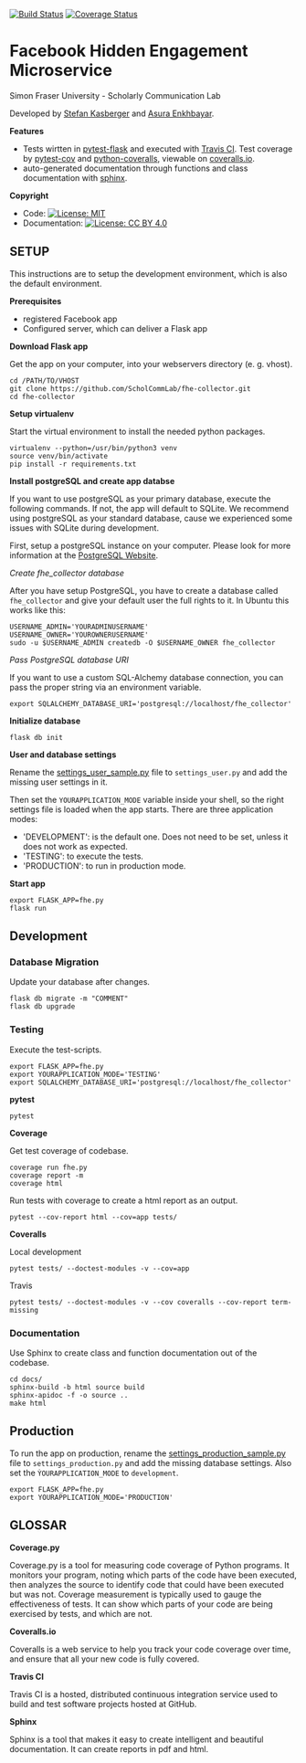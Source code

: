 [![Build Status](https://travis-ci.org/ScholCommLab/fhe-collector.svg?branch=master)](https://travis-ci.org/ScholCommLab/fhe-collector) [![Coverage Status](https://coveralls.io/repos/github/ScholCommLab/fhe-collector/badge.svg?branch=master)](https://coveralls.io/github/ScholCommLab/fhe-collector?branch=master)

# Facebook Hidden Engagement Microservice

Simon Fraser University - Scholarly Communication Lab

Developed by [Stefan Kasberger](http://stefankasberger.at) and [Asura Enkhbayar](https://github.com/Bubblbu).

**Features**

* Tests wirtten in [pytest-flask](http://pytest-flask.readthedocs.io/) and executed with [Travis CI](https://travis-ci.org/ScholCommLab/fhe-collector). Test coverage by [pytest-cov](https://pypi.org/project/pytest-cov/) and [python-coveralls](https://github.com/z4r/python-coveralls), viewable on [coveralls.io](https://coveralls.io/github/ScholCommLab/fhe-collector?branch=master).
* auto-generated documentation through functions and class documentation with [sphinx](http://www.sphinx-doc.org/).

**Copyright**

* Code:  [![License: MIT](https://img.shields.io/badge/License-MIT-yellow.svg)](https://opensource.org/licenses/MIT)
* Documentation:  [![License: CC BY 4.0](https://licensebuttons.net/l/by/4.0/80x15.png)](https://creativecommons.org/licenses/by/4.0/)

## SETUP

This instructions are to setup the development environment, which is also the default environment.

**Prerequisites**

* registered Facebook app
* Configured server, which can deliver a Flask app

**Download Flask app**

Get the app on your computer, into your webservers directory (e. g. vhost).

```
cd /PATH/TO/VHOST
git clone https://github.com/ScholCommLab/fhe-collector.git
cd fhe-collector
```

**Setup virtualenv**

Start the virtual environment to install the needed python packages.

```
virtualenv --python=/usr/bin/python3 venv
source venv/bin/activate
pip install -r requirements.txt
```

**Install postgreSQL and create app databse**

If you want to use postgreSQL as your primary database, execute the following commands. If not, the app will default to SQLite. We recommend using postgreSQL as your standard database, cause we experienced some issues with SQLite during development.

First, setup a postgreSQL instance on your computer. Please look for more information at the [PostgreSQL Website](https://www.postgresql.org).

*Create fhe_collector database*

After you have setup PostgreSQL, you have to create a database called `fhe_collector` and give your default user the full rights to it. In Ubuntu this works like this:
```
USERNAME_ADMIN='YOURADMINUSERNAME'
USERNAME_OWNER='YOUROWNERUSERNAME'
sudo -u $USERNAME_ADMIN createdb -O $USERNAME_OWNER fhe_collector
```

*Pass PostgreSQL database URI*

If you want to use a custom SQL-Alchemy database connection, you can pass the proper string via an environment variable.
```
export SQLALCHEMY_DATABASE_URI='postgresql://localhost/fhe_collector'
```

**Initialize database**

```
flask db init
```

**User and database settings**

Rename the [settings_user_sample.py](settings_user_sample.py) file to `settings_user.py` and add the missing user settings in it.

Then set the `YOURAPPLICATION_MODE` variable inside your shell, so the right settings file is loaded when the app starts. There are three application modes:

* 'DEVELOPMENT': is the default one. Does not need to be set, unless it does not work as expected.
* 'TESTING': to execute the tests.
* 'PRODUCTION': to run in production mode.

**Start app**

```
export FLASK_APP=fhe.py
flask run
```

## Development

### Database Migration

Update your database after changes.

```
flask db migrate -m "COMMENT"
flask db upgrade
```

### Testing

Execute the test-scripts.

```
export FLASK_APP=fhe.py
export YOURAPPLICATION_MODE='TESTING'
export SQLALCHEMY_DATABASE_URI='postgresql://localhost/fhe_collector'
```

**pytest**

```
pytest
```

**Coverage**

Get test coverage of codebase.

```
coverage run fhe.py
coverage report -m
coverage html
```

Run tests with coverage to create a html report as an output.

```
pytest --cov-report html --cov=app tests/

```
**Coveralls**

Local development
```
pytest tests/ --doctest-modules -v --cov=app
```

Travis
```
pytest tests/ --doctest-modules -v --cov coveralls --cov-report term-missing
```

### Documentation

Use Sphinx to create class and function documentation out of the codebase.

```
cd docs/
sphinx-build -b html source build
sphinx-apidoc -f -o source ..
make html
```

## Production

To run the app on production, rename the [settings_production_sample.py](settings_production_sample.py) file to `settings_production.py` and add the missing database settings. Also set the `ỲOURAPPLICATION_MODE` to `development`.

```
export FLASK_APP=fhe.py
export YOURAPPLICATION_MODE='PRODUCTION'
```

## GLOSSAR

**Coverage.py**

Coverage.py is a tool for measuring code coverage of Python programs. It monitors your program, noting which parts of the code have been executed, then analyzes the source to identify code that could have been executed but was not. Coverage measurement is typically used to gauge the effectiveness of tests. It can show which parts of your code are being exercised by tests, and which are not.

**Coveralls.io**

Coveralls is a web service to help you track your code coverage over time, and ensure that all your new code is fully covered.

**Travis CI**

Travis CI is a hosted, distributed continuous integration service used to build and test software projects hosted at GitHub.

**Sphinx**

Sphinx is a tool that makes it easy to create intelligent and beautiful documentation. It can create reports in pdf and html.
